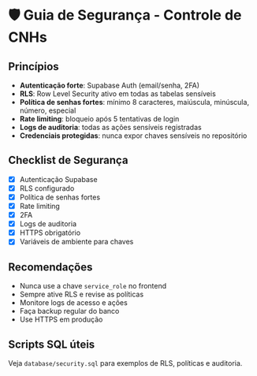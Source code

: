 # 🛡️ Guia de Segurança - Controle de CNHs

## Princípios
- **Autenticação forte**: Supabase Auth (email/senha, 2FA)
- **RLS**: Row Level Security ativo em todas as tabelas sensíveis
- **Política de senhas fortes**: mínimo 8 caracteres, maiúscula, minúscula, número, especial
- **Rate limiting**: bloqueio após 5 tentativas de login
- **Logs de auditoria**: todas as ações sensíveis registradas
- **Credenciais protegidas**: nunca expor chaves sensíveis no repositório

## Checklist de Segurança
- [x] Autenticação Supabase
- [x] RLS configurado
- [x] Política de senhas fortes
- [x] Rate limiting
- [x] 2FA
- [x] Logs de auditoria
- [x] HTTPS obrigatório
- [x] Variáveis de ambiente para chaves

## Recomendações
- Nunca use a chave `service_role` no frontend
- Sempre ative RLS e revise as políticas
- Monitore logs de acesso e ações
- Faça backup regular do banco
- Use HTTPS em produção

## Scripts SQL úteis
Veja `database/security.sql` para exemplos de RLS, políticas e auditoria. 